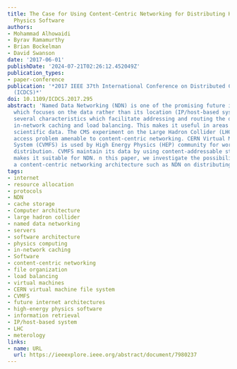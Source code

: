 ```yaml
---
title: The Case for Using Content-Centric Networking for Distributing High-Energy
  Physics Software
authors:
- Mohammad Alhowaidi
- Byrav Ramamurthy
- Brian Bockelman
- David Swanson
date: '2017-06-01'
publishDate: '2024-07-21T02:26:12.452049Z'
publication_types:
- paper-conference
publication: '*2017 IEEE 37th International Conference on Distributed Computing Systems
  (ICDCS)*'
doi: 10.1109/ICDCS.2017.295
abstract: 'Named Data Networking (NDN) is one of the promising future internet architectures,
  which focuses on the data rather than its location (IP/host-based system). NDN has
  several characteristics which facilitate addressing and routing the data: fail-over,
  in-network caching and load balancing. This makes it useful in areas such as managing
  scientific data. The CMS experiment on the Large Hadron Collider (LHC) has a data
  access problem amenable to content-centric networking. CERN Virtual Machine File
  System (CVMFS) is used by High Energy Physics (HEP) community for worldwide software
  distribution. CVMFS maintain its data by using content-addressable storage, which
  makes it suitable for NDN. n this paper, we investigate the possibilities of using
  a content-centric networking architecture such as NDN on distributing CMS software.'
tags:
- internet
- resource allocation
- protocols
- NDN
- cache storage
- Computer architecture
- large hadron collider
- named data networking
- servers
- software architecture
- physics computing
- in-network caching
- Software
- content-centric networking
- file organization
- load balancing
- virtual machines
- CERN virtual machine file system
- CVMFS
- future internet architectures
- high-energy physics software
- information retrieval
- IP/host-based system
- LHC
- meterology
links:
- name: URL
  url: https://ieeexplore.ieee.org/abstract/document/7980237
---
```

